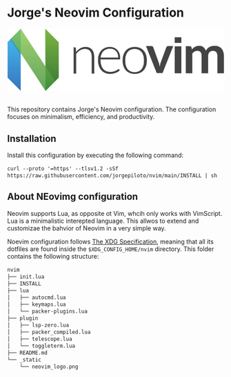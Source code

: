 # Jorge's Neovim Configuration

<div align="center">
  <img width="640px;" src="https://github.com/jorgepiloto/nvim/raw/main/_static/neovim_logo.png"></img>
</div>
<br>

This repository contains Jorge's Neovim configuration. The configuration focuses
on minimalism, efficiency, and productivity.


## Installation

Install this configuration by executing the following command:

```text
curl --proto '=https' --tlsv1.2 -sSf https://raw.githubusercontent.com/jorgepiloto/nvim/main/INSTALL | sh
```


## About NEovimg configuration

Neovim supports Lua, as opposite ot Vim, whcih only works with VimScript. Lua is
a minimalistic interepted language. This allwos to extend and customizae the
bahvior of Neovim in a very simple way.

Noevim configuration follows [The XDG Specification], meaning that all its
dotfiles are found inside the `$XDG_CONFIG_HOME/nvim` directory. This folder
contains the following structure:

```tree
nvim
├── init.lua
├── INSTALL
├── lua
│   ├── autocmd.lua
│   ├── keymaps.lua
│   └── packer-plugins.lua
├── plugin
│   ├── lsp-zero.lua
│   ├── packer_compiled.lua
│   ├── telescope.lua
│   └── toggleterm.lua
├── README.md
└── _static
    └── neovim_logo.png
```

[The XDG Specification]: https://specifications.freedesktop.org/basedir-spec/basedir-spec-latest.html
